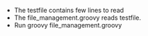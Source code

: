 * The testfile contains few lines to read
* The file_management.groovy  reads testfile. 
* Run groovy  file_management.groovy
